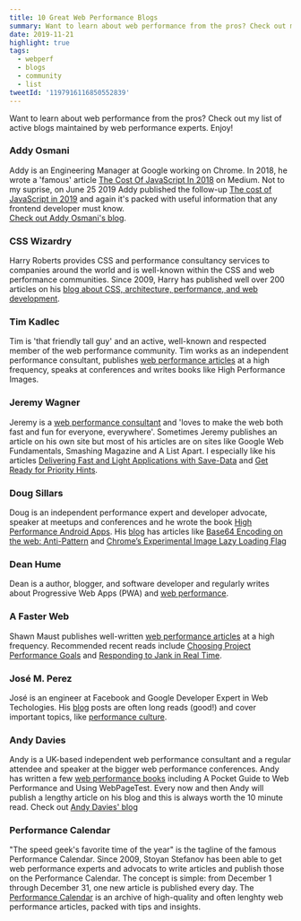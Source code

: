 ```yaml
---
title: 10 Great Web Performance Blogs
summary: Want to learn about web performance from the pros? Check out my list of active blogs maintained by web performance experts.
date: 2019-11-21
highlight: true
tags:
  - webperf
  - blogs
  - community
  - list
tweetId: '1197916116850552839'
---
```

Want to learn about web performance from the pros? 
Check out my list of active blogs maintained by web performance experts.
Enjoy!

### Addy Osmani

Addy is an Engineering Manager at Google working on Chrome. 
In 2018, he wrote a 'famous' article [The Cost Of JavaScript In 2018](https://medium.com/@addyosmani/the-cost-of-javascript-in-2018-7d8950fbb5d4
) on Medium. Not to my suprise, on June 25 2019 Addy published the follow-up [The cost of JavaScript in 2019](https://v8.dev/blog/cost-of-javascript-2019) and again it's packed with useful information that any frontend developer must know.<br>
[Check out Addy Osmani's blog](https://addyosmani.com/blog/).


### CSS Wizardry

Harry Roberts provides CSS and performance consultancy services to companies around the world and is well-known within the CSS and web performance communities.
Since 2009, Harry has published well over 200 articles on his [blog about CSS, architecture, performance, and web development](https://csswizardry.com/archive/).


### Tim Kadlec

Tim is 'that friendly tall guy' and an active, well-known and respected member of the web performance community.
Tim works as an independent performance consultant, publishes [web performance articles](https://timkadlec.com/remembers/) at a high frequency, speaks at conferences and writes books like High Performance Images.


### Jeremy Wagner

Jeremy is a [web performance consultant](https://jeremy.codes/) and 'loves to make the web both fast and fun for everyone, everywhere'.
Sometimes Jeremy publishes an article on his own site but most of his articles are on sites like Google Web Fundamentals, Smashing Magazine and A List Apart.
I especially like his articles [Delivering Fast and Light Applications with Save-Data](https://developers.google.com/web/fundamentals/performance/optimizing-content-efficiency/save-data/) and [Get Ready for Priority Hints](https://developers.google.com/web/updates/2019/02/priority-hints).


### Doug Sillars

Doug is an independent performance expert and developer advocate, speaker at meetups and conferences and he wrote the book [High Performance Android Apps](https://dougsillars.com/book/).
His [blog](https://dougsillars.com/blog/) has articles like [Base64 Encoding on the web: Anti-Pattern](https://dougsillars.com/2018/12/12/base64-encoding-on-the-web-anti-pattern/) and [Chrome’s Experimental Image Lazy Loading Flag](https://dougsillars.com/2018/09/21/chromes-experimental-image-lazy-loading-flag/)


### Dean Hume

Dean is a author, blogger, and software developer and regularly writes about Progressive Web Apps (PWA) and [web performance](https://deanhume.com/tag/web-performance/).


### A Faster Web

Shawn Maust publishes well-written [web performance articles]((https://www.afasterweb.com/)) at a high frequency.
Recommended recent reads include [Choosing Project Performance Goals](https://www.afasterweb.com/2018/03/28/choosing-project-performance-goals/) and [Responding to Jank in Real Time](https://www.afasterweb.com/2018/06/29/responding-to-jank-in-real-time/).


### José M. Perez

José is an engineer at Facebook and Google Developer Expert in Web Techologies.
His [blog](https://jmperezperez.com/) posts are often long reads (good!) and cover important topics, like [performance culture](https://jmperezperez.com/fostering-web-performance-culture/).


### Andy Davies

Andy is a UK-based independent web performance consultant and a regular attendee and speaker at the bigger web performance conferences. 
Andy has written a few [web performance books](https://andydavies.me/books/) including A Pocket Guide to Web Performance and Using WebPageTest. 
Every now and then Andy will publish a lengthy article on his blog and this is always worth the 10 minute read. Check out [Andy Davies' blog](https://andydavies.me/)


### Performance Calendar

"The speed geek's favorite time of the year" is the tagline of the famous Performance Calendar.
Since 2009, Stoyan Stefanov has been able to get web performance experts and advocats to write articles and publish those on the Performance Calendar.
The concept is simple: from December 1 through December 31, one new article is published every day. 
The [Performance Calendar](https://calendar.perfplanet.com/) is an archive of high-quality and often lenghty web performance articles, packed with tips and insights.
